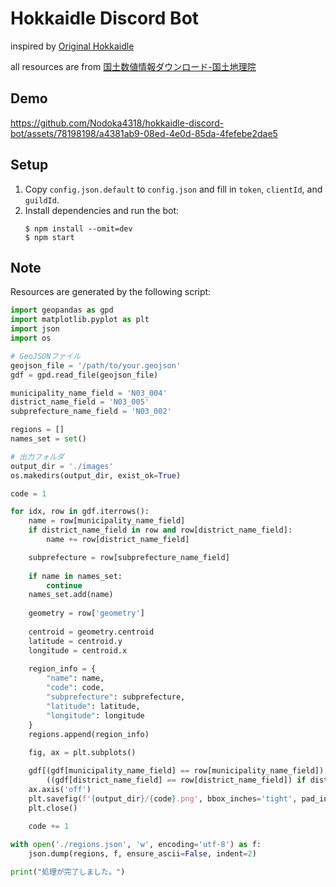 # Hokkaidle Discord Bot
inspired by [Original Hokkaidle](https://hokkaidle.web.app)

all resources are from [国土数値情報ダウンロード-国土地理院](https://nlftp.mlit.go.jp/ksj/index.html)

## Demo

https://github.com/Nodoka4318/hokkaidle-discord-bot/assets/78198198/a4381ab9-08ed-4e0d-85da-4fefebe2dae5

## Setup
1. Copy `config.json.default` to `config.json` and fill in `token`, `clientId`, and `guildId`.
2. Install dependencies and run the bot:
   ```
   $ npm install --omit=dev
   $ npm start
   ```

## Note
Resources are generated by the following script:

```python
import geopandas as gpd
import matplotlib.pyplot as plt
import json
import os

# GeoJSONファイル
geojson_file = '/path/to/your.geojson'
gdf = gpd.read_file(geojson_file)

municipality_name_field = 'N03_004'
district_name_field = 'N03_005'
subprefecture_name_field = 'N03_002'

regions = []
names_set = set()

# 出力フォルダ
output_dir = './images'
os.makedirs(output_dir, exist_ok=True)

code = 1

for idx, row in gdf.iterrows():
    name = row[municipality_name_field]
    if district_name_field in row and row[district_name_field]:
        name += row[district_name_field]

    subprefecture = row[subprefecture_name_field]
    
    if name in names_set:
        continue
    names_set.add(name)
    
    geometry = row['geometry']
    
    centroid = geometry.centroid
    latitude = centroid.y
    longitude = centroid.x
    
    region_info = {
        "name": name,
        "code": code,
        "subprefecture": subprefecture,
        "latitude": latitude,
        "longitude": longitude
    }
    regions.append(region_info)
    
    fig, ax = plt.subplots()

    gdf[(gdf[municipality_name_field] == row[municipality_name_field]) & 
        ((gdf[district_name_field] == row[district_name_field]) if district_name_field in row and row[district_name_field] else True)].plot(ax=ax, color='black', edgecolor='black')
    ax.axis('off')
    plt.savefig(f'{output_dir}/{code}.png', bbox_inches='tight', pad_inches=0)
    plt.close()
    
    code += 1

with open('./regions.json', 'w', encoding='utf-8') as f:
    json.dump(regions, f, ensure_ascii=False, indent=2)

print("処理が完了しました。")
```